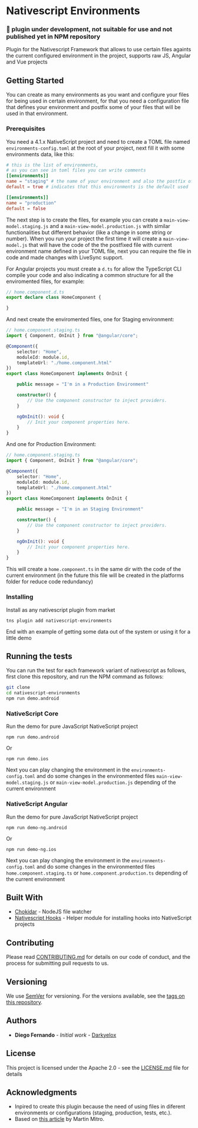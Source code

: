

# Nativescript Environments
### :construction: plugin under development, not suitable for use and not published yet in NPM repository

Plugin for the Nativescript Framework that allows to use certain files againts the current configured environment in the project, supports raw JS, Angular and Vue projects

## Getting Started

You can create as many environments as you want and configure your files for being used in certain environment, for that you need a configuration file that defines your environment and postfix some of your files that will be used in that environment.

### Prerequisites

You need a 4.1.x NativeScript project and need to create a TOML file named `environments-config.toml` at the root of your project, next fill it with some environments data, like this:

```TOML
# this is the list of environments, 
# as you can see in toml files you can write comments
[[environments]]
name = "staging" # the name of your environment and also the postfix of files
default = true # indicates that this environments is the default used

[[environments]]
name = "production"
default = false
```

The next step is to create the files, for example you can create a `main-view-model.staging.js` and a `main-view-model.production.js` with similar functionalities but different behavior (like a change in some string or number). When you run your project the first time it will create a `main-view-model.js` that will have the code of the the postfixed file with current environment name defined in your TOML file, next you can require the file in code and made changes with LiveSync support.

For Angular projects you must create a `d.ts` for allow the TypeScript CLI compile your code and also indicating a common structure for all the enviromented files, for example:

```TypeScript
// home.component.d.ts
export declare class HomeComponent {

}
```

And next create the enviromented files, one for Staging environment:

```TypeScript
// home.component.staging.ts
import { Component, OnInit } from "@angular/core";

@Component({
    selector: "Home",
    moduleId: module.id,
    templateUrl: "./home.component.html"
})
export class HomeComponent implements OnInit {

    public message = "I'm in a Production Environment"

    constructor() {
        // Use the component constructor to inject providers.
    }

    ngOnInit(): void {
        // Init your component properties here.
    }
}

```

And one for Production Environment:

```TypeScript
// home.component.staging.ts
import { Component, OnInit } from "@angular/core";

@Component({
    selector: "Home",
    moduleId: module.id,
    templateUrl: "./home.component.html"
})
export class HomeComponent implements OnInit {

    public message = "I'm in an Staging Environment"

    constructor() {
        // Use the component constructor to inject providers.
    }

    ngOnInit(): void {
        // Init your component properties here.
    }
}
```

This will create a `home.component.ts` in the same dir with the code of the current environment (in the future this file will be created in the platforms folder for reduce code redundancy)

### Installing

Install as any nativescript plugin from market

```
tns plugin add nativescript-environments
```

End with an example of getting some data out of the system or using it for a little demo

## Running the tests

You can run the test for each framework variant of nativescript as follows, first clone this repository, and run the NPM command as follows:

```bash
git clone 
cd nativescript-environments
npm run demo.android
```


### NativeScript Core

Run the demo for pure JavaScript NativeScript project

```
npm run demo.android
```
Or
```
npm run demo.ios
```

Next you can play changing the environment in the `environments-config.toml` and do some changes in the environmented files `main-view-model.staging.js` or  `main-view-model.production.js` depending of the current environment

### NativeScript Angular

Run the demo for pure JavaScript NativeScript project

```
npm run demo-ng.android
```
Or
```
npm run demo-ng.ios
```

Next you can play changing the environment in the `environments-config.toml` and do some changes in the environmented files `home.component.staging.ts` or  `home.component.production.ts` depending of the current environment

## Built With

* [Chokidar](https://github.com/paulmillr/chokidar) - NodeJS file watcher
* [Nativescript Hooks](https://github.com/NativeScript/nativescript-hook) - Helper module for installing hooks into NativeScript projects
## Contributing

Please read [CONTRIBUTING.md](https://gist.github.com/PurpleBooth/b24679402957c63ec426) for details on our code of conduct, and the process for submitting pull requests to us.

## Versioning

We use [SemVer](http://semver.org/) for versioning. For the versions available, see the [tags on this repository](https://github.com/your/project/tags). 

## Authors

* **Diego Fernando** - *Initial work* - [Darkyelox](https://github.com/darkyelox)


## License

This project is licensed under the Apache 2.0 - see the [LICENSE.md](LICENSE.md) file for details

## Acknowledgments

* Inpired to create this plugin because the need of using files in diferent environments or configurations (staging, production, tests, etc.).
* Based on [this article](https://blog.davincisoftware.sk/building-a-mobile-nativescript-app) by Martin Mitro.
